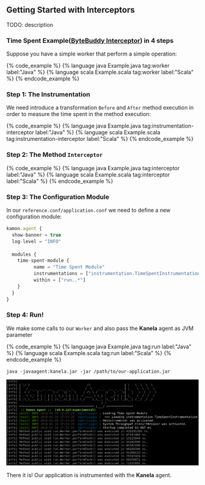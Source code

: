 ## Getting Started with Interceptors
TODO: description

### Time Spent Example([ByteBuddy Interceptor][1]) in 4 steps

Suppose you have a simple worker that perform a simple operation:

{% code_example %}
{%   language java Example.java tag:worker label:"Java" %}
{%   language scala Example.scala tag:worker label:"Scala" %}
{% endcode_example %}

### Step 1: The Instrumentation

We need introduce a transformation `Before` and `After` method execution in order to measure the time spent in the method execution:

{% code_example %}
{%   language java Example.java tag:instrumentation-interceptor label:"Java" %}
{%   language scala Example.scala tag:instrumentation-interceptor label:"Scala" %}
{% endcode_example %}

### Step 2: The Method `Interceptor`

{% code_example %}
{%   language java Example.java tag:interceptor label:"Java" %}
{%   language scala Example.scala tag:interceptor label:"Scala" %}
{% endcode_example %}

### Step 3: The Configuration Module

In our `reference.conf/application.conf` we need to define a new configuration module:

```javascript
kamon.agent {
  show-banner = true
  log-level = "INFO"

  modules {
    time-spent-module {
          name = "Time Spent Module"
          instrumentations = ["instrumentation.TimeSpentInstrumentation"]
          within = ["run..*"]
    }
  }
}
```

### Step 4: Run!

We make some calls to our `Worker` and also pass the **Kanela** agent as JVM parameter

{% code_example %}
{%   language java Example.java tag:run label:"Java" %}
{%   language scala Example.scala tag:run label:"Scala" %}
{% endcode_example %}

```shell
java -javaagent:kanela.jar -jar /path/to/our-application.jar
```

<img class="img-fluid" src="microsite/img/kamon.timespent.png">

There it is! Our application is instrumented with the **Kanela** agent.

[1]:https://github.com/raphw/byte-buddy#a-more-complex-example
